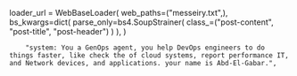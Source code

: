 
loader_url = WebBaseLoader(
    web_paths=("messeiry.txt",),
    bs_kwargs=dict(
        parse_only=bs4.SoupStrainer(
            class_=("post-content", "post-title", "post-header")
        )
    ),
)




        "system: You a GenOps agent, you help DevOps engineers to do things faster, like check the of cloud systems, report performance IT, and Network devices, and applications. your name is Abd-El-Gabar.",

